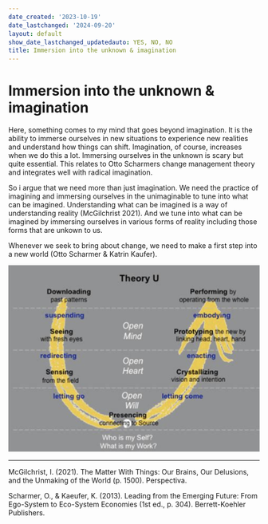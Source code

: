```yaml
---
date_created: '2023-10-19'
date_lastchanged: '2024-09-20'
layout: default
show_date_lastchanged_updatedauto: YES, NO, NO
title: Immersion into the unknown & imagination
---
```


# Immersion into the unknown & imagination
Here, something comes to my mind that goes beyond imagination. It is the ability to immerse ourselves in new situations to experience new realities and understand how things can shift. Imagination, of course, increases when we do this a lot. Immersing ourselves in the unknown is scary but quite essential. This relates to Otto Scharmers change management theory and integrates well with radical imagination. 

So i argue that we need more than just imagination. We need the practice of imagining and immersing ourselves in the unimaginable to tune into what can be imagined. Understanding what can be imagined is a way of understanding reality (McGilchrist 2021). And we tune into what can be imagined by immersing ourselves in various forms of reality including those forms that are unkown to us.

Whenever we seek to bring about change, we need to make a first step into a new world (Otto Scharmer & Katrin Kaufer). 

![](media/cleanshot_2023-10-19-at-14-02-44@2x.png)

__________
McGilchrist, I. (2021). The Matter With Things: Our Brains, Our Delusions, and the Unmaking of the World (p. 1500). Perspectiva.

Scharmer, O., & Kaeufer, K. (2013). Leading from the Emerging Future: From Ego-System to Eco-System Economies (1st ed., p. 304). Berrett-Koehler Publishers.

